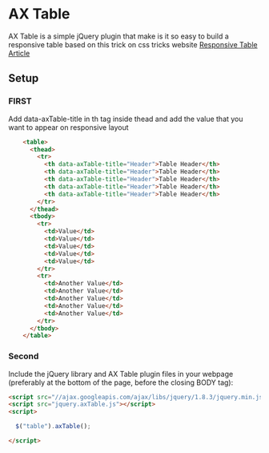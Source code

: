 # AX Table

AX Table is a simple jQuery plugin that make is it so easy to build a responsive table based on this trick on css tricks website
[Responsive Table Article](http://css-tricks.com/responsive-data-tables/)


## Setup

### FIRST 
Add data-axTable-title in th tag inside thead and add the value that you want to appear on responsive layout
``` html
    <table>
      <thead>
        <tr>
          <th data-axTable-title="Header">Table Header</th>
          <th data-axTable-title="Header">Table Header</th>
          <th data-axTable-title="Header">Table Header</th>
          <th data-axTable-title="Header">Table Header</th>
          <th data-axTable-title="Header">Table Header</th>
        </tr>
      </thead>
      <tbody>
        <tr>
          <td>Value</td>
          <td>Value</td>
          <td>Value</td>
          <td>Value</td>
          <td>Value</td>
        </tr>
        <tr>
          <td>Another Value</td>
          <td>Another Value</td>
          <td>Another Value</td>
          <td>Another Value</td>
          <td>Another Value</td>
        </tr>
      </tbody>
    </table>
```

### Second 
Include the jQuery library and AX Table plugin files in your webpage (preferably at the bottom of the page, before the closing BODY tag):


```html
<script src="//ajax.googleapis.com/ajax/libs/jquery/1.8.3/jquery.min.js"></script>
<script src="jquery.axTable.js"></script>
<script>

  $("table").axTable();

</script>
```